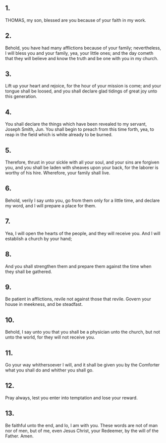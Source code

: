 ## 1.
THOMAS, my son, blessed are you because of your faith in my work.
## 2.
Behold, you have had many afflictions because of your family; nevertheless, I will bless you and your family, yea, your little ones; and the day cometh that they will believe and know the truth and be one with you in my church.
## 3.
Lift up your heart and rejoice, for the hour of your mission is come; and your tongue shall be loosed, and you shall declare glad tidings of great joy unto this generation.
## 4.
You shall declare the things which have been revealed to my servant, Joseph Smith, Jun. You shall begin to preach from this time forth, yea, to reap in the field which is white already to be burned.
## 5.
Therefore, thrust in your sickle with all your soul, and your sins are forgiven you, and you shall be laden with sheaves upon your back, for the laborer is worthy of his hire. Wherefore, your family shall live.
## 6.
Behold, verily I say unto you, go from them only for a little time, and declare my word, and I will prepare a place for them.
## 7.
Yea, I will open the hearts of the people, and they will receive you. And I will establish a church by your hand;
## 8.
And you shall strengthen them and prepare them against the time when they shall be gathered.
## 9.
Be patient in afflictions, revile not against those that revile. Govern your house in meekness, and be steadfast.
## 10.
Behold, I say unto you that you shall be a physician unto the church, but not unto the world, for they will not receive you.
## 11.
Go your way whithersoever I will, and it shall be given you by the Comforter what you shall do and whither you shall go.
## 12.
Pray always, lest you enter into temptation and lose your reward.
## 13.
Be faithful unto the end, and lo, I am with you. These words are not of man nor of men, but of me, even Jesus Christ, your Redeemer, by the will of the Father. Amen.
